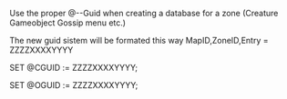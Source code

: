 
Use the proper @--Guid when creating a database for a zone (Creature Gameobject Gossip menu etc.)

The new guid sistem will be formated this way MapID,ZoneID,Entry = ZZZZXXXXYYYY

SET @CGUID := ZZZZXXXXYYYY;

SET @OGUID := ZZZZXXXXYYYY;
